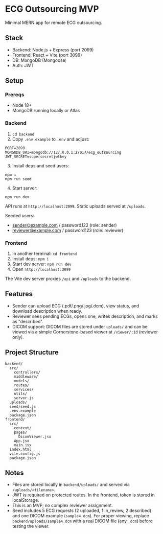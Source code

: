 # ECG Outsourcing MVP

Minimal MERN app for remote ECG outsourcing.

## Stack
- Backend: Node.js + Express (port 2099)
- Frontend: React + Vite (port 3099)
- DB: MongoDB (Mongoose)
- Auth: JWT

## Setup

### Prereqs
- Node 18+
- MongoDB running locally or Atlas

### Backend
1. `cd backend`
2. Copy `.env.example` to `.env` and adjust:
```
PORT=2099
MONGODB_URI=mongodb://127.0.0.1:27017/ecg_outsourcing
JWT_SECRET=supersecretjwtkey
```
3. Install deps and seed users:
```
npm i
npm run seed
```
4. Start server:
```
npm run dev
```
API runs at `http://localhost:2099`. Static uploads served at `/uploads`.

Seeded users:
- sender@example.com / password123 (role: sender)
- reviewer@example.com / password123 (role: reviewer)

### Frontend
1. In another terminal: `cd frontend`
2. Install deps: `npm i`
3. Start dev server: `npm run dev`
4. Open `http://localhost:3099`

The Vite dev server proxies `/api` and `/uploads` to the backend.

## Features
- Sender can upload ECG (.pdf/.png/.jpg/.dcm), view status, and download description when ready.
- Reviewer sees pending ECGs, opens one, writes description, and marks as "described".
- DICOM support: DICOM files are stored under `uploads/` and can be viewed via a simple Cornerstone-based viewer at `/viewer/:id` (reviewer only).

## Project Structure

```
backend/
  src/
    controllers/
    middleware/
    models/
    routes/
    services/
    utils/
    server.js
  uploads/
  seed/seed.js
  .env.example
  package.json
frontend/
  src/
    context/
    pages/
      DicomViewer.jsx
    App.jsx
    main.jsx
  index.html
  vite.config.js
  package.json
```

## Notes
- Files are stored locally in `backend/uploads/` and served via `/uploads/<filename>`.
- JWT is required on protected routes. In the frontend, token is stored in localStorage.
- This is an MVP; no complex reviewer assignment.
- Seed includes 5 ECG requests (2 uploaded, 1 in_review, 2 described) and one DICOM example (`sample4.dcm`). For proper viewing, replace `backend/uploads/sample4.dcm` with a real DICOM file (any `.dcm`) before testing the viewer.
